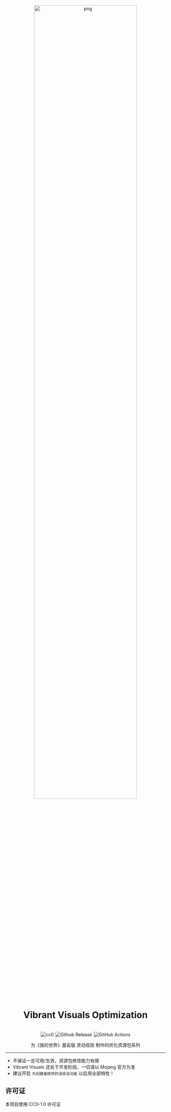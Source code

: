 <div align="center">

<img src="/pictures/vvo.png" width="80%" alt="png" data-clickable />

# Vibrant Visuals Optimization

<br>
<div style="white-space: nowrap; display: flex; flex-wrap: nowrap; gap: 5px; justify-content: center;">
  <a href="https://github.com/MiaowCham/Vibrant-Visuals-Optimization/blob/main/LICENSE"><img src="https://img.shields.io/badge/License-CC0-blue.svg" alt="cc0" style="display: inline-block;"></a>
  <a href="https://github.com/MiaowCham/Vibrant-Visuals-Optimization/releases"><img src="https://img.shields.io/github/v/release/MiaowCham/Vibrant-Visuals-Optimization" alt="Github Release" style="display: inline-block;"></a>
  <a href="https://github.com/MiaowCham/Vibrant-Visuals-Optimization/actions/workflows/compress-folders.yml"><img src="https://img.shields.io/github/actions/workflow/status/MiaowCham/Vibrant-Visuals-Optimization/.github/workflows/compress-folders.yml" alt="GitHub Actions" style="display: inline-block;"></a>
</div>

为《我的世界》基岩版 灵动视效 制作的优化资源包系列 

</div>

---

- 不保证一定可用/生效，资源包修改能力有限  
- Vibrant Visuals 还处于开发阶段，一切请以 Mojang 官方为准  
- 建议开启 `为创建者提供的渲染龙功能` 以启用全部特性！

## 许可证
本项目使用 CC0-1.0 许可证
